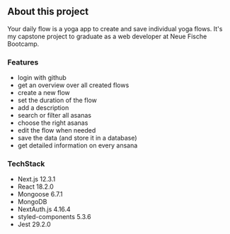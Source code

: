 ## About this project

Your daily flow is a yoga app to create and save individual yoga flows.
It's my capstone project to graduate as a web developer at Neue Fische Bootcamp.

### Features

- login with github
- get an overview over all created flows
- create a new flow
- set the duration of the flow
- add a description
- search or filter all asanas
- choose the right asanas
- edit the flow when needed
- save the data (and store it in a database)
- get detailed information on every ansana

### TechStack

- Next.js 12.3.1
- React 18.2.0
- Mongoose 6.7.1
- MongoDB
- NextAuth.js 4.16.4
- styled-components 5.3.6
- Jest 29.2.0
